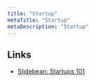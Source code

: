 ```yaml
---
title: "Startup"
metaTitle: "Startup"
metaDescription: "Startup"
---
```


## Links

- [Slidebean: Startups 101](https://www.youtube.com/user/slidebean)

